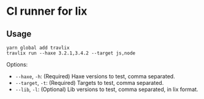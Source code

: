 # CI runner for lix

## Usage

```
yarn global add travlix
travlix run --haxe 3.2.1,3.4.2 --target js,node
```


Options:

- `--haxe`, `-h`: (Required) Haxe versions to test, comma separated.
- `--target`, `-t`: (Required) Targets to test, comma separated.
- `--lib`, `-l`: (Optional) Lib versions to test, comma separated, in lix format.
